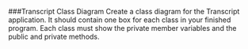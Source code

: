 <!--djw:done but we need to create an activity on UML-->
###Transcript Class Diagram
Create a class diagram for the Transcript application. It should contain one box for each class in your finished program. Each class must show the private member variables and the public and private methods.